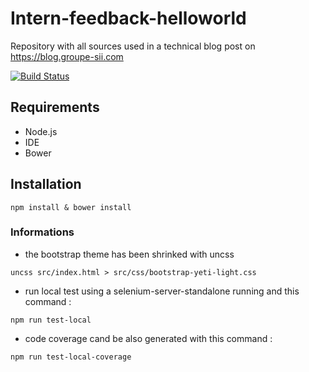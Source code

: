 # Intern-feedback-helloworld
Repository with all sources used in a technical blog post on https://blog.groupe-sii.com

[![Build Status](https://travis-ci.org/vogloblinsky/intern-feedback-helloworld.svg?branch=master)](https://travis-ci.org/vogloblinsky/intern-feedback-helloworld)

## Requirements

- Node.js
- IDE
- Bower

## Installation

``` shell
npm install & bower install
```

### Informations

- the bootstrap theme has been shrinked with uncss

``` shell
uncss src/index.html > src/css/bootstrap-yeti-light.css
```

- run local test using a selenium-server-standalone running and this command :

``` shell
npm run test-local
```

- code coverage cand be also generated with this command :

``` shell
npm run test-local-coverage
```
